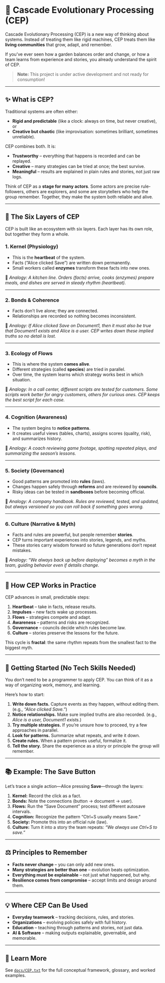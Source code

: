 # 🌱 Cascade Evolutionary Processing (CEP)

Cascade Evolutionary Processing (CEP) is a new way of thinking about systems.
Instead of treating them like rigid machines, CEP treats them like **living communities** that grow, adapt, and remember.

If you’ve ever seen how a garden balances order and change, or how a team learns from experience and stories, you already understand the spirit of CEP.

> **Note:**
> This project is under active development and not ready for consumption!

---

## ✨ What is CEP?

Traditional systems are often either:

* **Rigid and predictable** (like a clock: always on time, but never creative), or
* **Creative but chaotic** (like improvisation: sometimes brilliant, sometimes unreliable).

CEP combines both. It is:

* **Trustworthy** – everything that happens is recorded and can be replayed.
* **Creative** – many strategies can be tried at once; the best survive.
* **Meaningful** – results are explained in plain rules and stories, not just raw logs.

Think of CEP as a **stage for many actors**. Some actors are precise rule-followers, others are explorers, and some are storytellers who help the group remember. Together, they make the system both reliable and alive.

---

## 🧬 The Six Layers of CEP

CEP is built like an ecosystem with six layers. Each layer has its own role, but together they form a whole.

### 1. Kernel (Physiology)

* This is the **heartbeat** of the system.
* Facts (“Alice clicked Save”) are written down permanently.
* Small workers called **enzymes** transform these facts into new ones.

🔎 *Analogy: A kitchen line. Orders (facts) arrive, cooks (enzymes) prepare meals, and dishes are served in steady rhythm (heartbeat).*

---

### 2. Bonds & Coherence

* Facts don’t live alone; they are connected.
* Relationships are recorded so nothing becomes inconsistent.

🔎 *Analogy: If Alice clicked Save on Document1, then it must also be true that Document1 exists and Alice is a user. CEP writes down these implied truths so no detail is lost.*

---

### 3. Ecology of Flows

* This is where the system **comes alive**.
* Different strategies (called **species**) are tried in parallel.
* Over time, the system learns which strategy works best in which situation.

🔎 *Analogy: In a call center, different scripts are tested for customers. Some scripts work better for angry customers, others for curious ones. CEP keeps the best script for each case.*

---

### 4. Cognition (Awareness)

* The system begins to **notice patterns**.
* It creates useful views (tables, charts), assigns scores (quality, risk), and summarizes history.

🔎 *Analogy: A coach reviewing game footage, spotting repeated plays, and summarizing the season’s lessons.*

---

### 5. Society (Governance)

* Good patterns are promoted into **rules** (laws).
* Changes happen safely through **reforms** and are reviewed by **councils**.
* Risky ideas can be tested in **sandboxes** before becoming official.

🔎 *Analogy: A company handbook. Rules are reviewed, tested, and updated, but always versioned so you can roll back if something goes wrong.*

---

### 6. Culture (Narrative & Myth)

* Facts and rules are powerful, but people remember **stories**.
* CEP turns important experiences into stories, legends, and myths.
* These stories carry wisdom forward so future generations don’t repeat mistakes.

🔎 *Analogy: “We always back up before deploying” becomes a myth in the team, guiding behavior even if details change.*

---

## 🔄 How CEP Works in Practice

CEP advances in small, predictable steps:

1. **Heartbeat** – take in facts, release results.
2. **Impulses** – new facts wake up processes.
3. **Flows** – strategies compete and adapt.
4. **Awareness** – patterns and risks are recognized.
5. **Governance** – councils decide which rules become law.
6. **Culture** – stories preserve the lessons for the future.

This cycle is **fractal**: the same rhythm repeats from the smallest fact to the biggest myth.

---

## 🚀 Getting Started (No Tech Skills Needed)

You don’t need to be a programmer to apply CEP. You can think of it as a way of organizing work, memory, and learning.

Here’s how to start:

1. **Write down facts.** Capture events as they happen, without editing them. (e.g., *“Alice clicked Save.”*)
2. **Notice relationships.** Make sure implied truths are also recorded. (e.g., *Alice is a user, Document1 exists.*)
3. **Try multiple strategies.** If you’re unsure how to proceed, try a few approaches in parallel.
4. **Look for patterns.** Summarize what repeats, and write it down.
5. **Create rules.** When a pattern proves useful, formalize it.
6. **Tell the story.** Share the experience as a story or principle the group will remember.

---

## 📚 Example: The Save Button

Let’s trace a single action—Alice pressing **Save**—through the layers:

1. **Kernel:** Record the click as a fact.
2. **Bonds:** Note the connections (button → document → user).
3. **Flows:** Run the “Save Document” process; test different autosave intervals.
4. **Cognition:** Recognize the pattern “Ctrl+S usually means Save.”
5. **Society:** Promote this into an official rule (law).
6. **Culture:** Turn it into a story the team repeats: *“We always use Ctrl+S to save.”*

---

## ⚖️ Principles to Remember

* **Facts never change** – you can only add new ones.
* **Many strategies are better than one** – evolution beats optimization.
* **Everything must be explainable** – not just what happened, but why.
* **Resilience comes from compromise** – accept limits and design around them.

---

## 💡 Where CEP Can Be Used

* **Everyday teamwork** – tracking decisions, rules, and stories.
* **Organizations** – evolving policies safely with full history.
* **Education** – teaching through patterns and stories, not just data.
* **AI & Software** – making outputs explainable, governable, and memorable.

---

## 📖 Learn More

See [`docs/CEP.txt`](./docs/CEP.txt) for the full conceptual framework, glossary, and worked examples.

